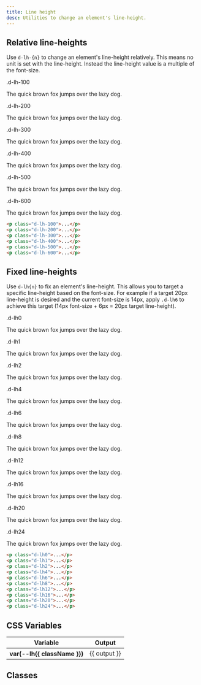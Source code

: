```yaml
---
title: Line height
desc: Utilities to change an element's line-height.
---
```


## Relative line-heights

Use `d-lh-{n}` to change an element's line-height relatively. This means no unit is set with the line-height. Instead the line-height value is a multiple of the font-size.

<code-well-header class="d-d-flex d-jc-center d-fd-column d-p24 d-bgc-purple-100 d-w100p d-hmn102" custom>
  <div class="d-d-grid d-gg16 d-ai-center" style="grid-template-columns: 10rem 1fr">
    <div class="d-fs-100 d-ff-mono d-fc-purple-400 d-fco75">.d-lh-100</div>
    <div><p class="d-fs-300 d-lh-100 d-bgc-purple-200 d-bgo25">The quick brown fox jumps over the lazy dog.</p></div>
    <div class="d-fs-100 d-ff-mono d-fc-purple-400 d-fco75">.d-lh-200</div>
    <div><p class="d-fs-300 d-lh-200 d-bgc-purple-200 d-bgo25">The quick brown fox jumps over the lazy dog.</p></div>
    <div class="d-fs-100 d-ff-mono d-fc-purple-400 d-fco75">.d-lh-300</div>
    <div><p class="d-fs-300 d-lh-300 d-bgc-purple-200 d-bgo25">The quick brown fox jumps over the lazy dog.</p></div>
    <div class="d-fs-100 d-ff-mono d-fc-purple-400 d-fco75">.d-lh-400</div>
    <div><p class="d-fs-300 d-lh-400 d-bgc-purple-200 d-bgo25">The quick brown fox jumps over the lazy dog.</p></div>
    <div class="d-fs-100 d-ff-mono d-fc-purple-400 d-fco75">.d-lh-500</div>
    <div><p class="d-fs-300 d-lh-500 d-bgc-purple-200 d-bgo25">The quick brown fox jumps over the lazy dog.</p></div>
    <div class="d-fs-100 d-ff-mono d-fc-purple-400 d-fco75">.d-lh-600</div>
    <div><p class="d-fs-300 d-lh-600 d-bgc-purple-200 d-bgo25">The quick brown fox jumps over the lazy dog.</p></div>
  </div>
</code-well-header>

```html
<p class="d-lh-100">...</p>
<p class="d-lh-200">...</p>
<p class="d-lh-300">...</p>
<p class="d-lh-400">...</p>
<p class="d-lh-500">...</p>
<p class="d-lh-600">...</p>
```

## Fixed line-heights

Use `d-lh{n}` to fix an element's line-height. This allows you to target a specific line-height based on the font-size. For example if a target 20px line-height is desired and the current font-size is 14px, apply `.d-lh6` to achieve this target (14px font-size + 6px = 20px target line-height).

<code-well-header class="d-d-flex d-jc-center d-fd-column d-p24 d-bgc-gold-100 d-w100p d-hmn102" custom>
  <div class="d-d-grid d-gg16 d-ai-center" style="grid-template-columns: 10rem 1fr">
    <div class="d-fs-100 d-ff-mono d-fc-gold-300">.d-lh0</div>
    <div><p class="d-fs-300 d-lh0 d-fc-gold-500 d-bgc-gold-100 d-bgo50">The quick brown fox jumps over the lazy dog.</p></div>
    <div class="d-fs-100 d-ff-mono d-fc-gold-300">.d-lh1</div>
    <div><p class="d-fs-300 d-lh1 d-fc-gold-500 d-bgc-gold-100 d-bgo50">The quick brown fox jumps over the lazy dog.</p></div>
    <div class="d-fs-100 d-ff-mono d-fc-gold-300">.d-lh2</div>
    <div><p class="d-fs-300 d-lh2 d-fc-gold-500 d-bgc-gold-100 d-bgo50">The quick brown fox jumps over the lazy dog.</p></div>
    <div class="d-fs-100 d-ff-mono d-fc-gold-300">.d-lh4</div>
    <div><p class="d-fs-300 d-lh4 d-fc-gold-500 d-bgc-gold-100 d-bgo50">The quick brown fox jumps over the lazy dog.</p></div>
    <div class="d-fs-100 d-ff-mono d-fc-gold-300">.d-lh6</div>
    <div><p class="d-fs-300 d-lh6 d-fc-gold-500 d-bgc-gold-100 d-bgo50">The quick brown fox jumps over the lazy dog.</p></div>
    <div class="d-fs-100 d-ff-mono d-fc-gold-300">.d-lh8</div>
    <div><p class="d-fs-300 d-lh8 d-fc-gold-500 d-bgc-gold-100 d-bgo50">The quick brown fox jumps over the lazy dog.</p></div>
    <div class="d-fs-100 d-ff-mono d-fc-gold-300">.d-lh12</div>
    <div><p class="d-fs-300 d-lh12 d-fc-gold-500 d-bgc-gold-100 d-bgo50">The quick brown fox jumps over the lazy dog.</p></div>
    <div class="d-fs-100 d-ff-mono d-fc-gold-300">.d-lh16</div>
    <div><p class="d-fs-300 d-lh16 d-fc-gold-500 d-bgc-gold-100 d-bgo50">The quick brown fox jumps over the lazy dog.</p></div>
    <div class="d-fs-100 d-ff-mono d-fc-gold-300">.d-lh20</div>
    <div><p class="d-fs-300 d-lh20 d-fc-gold-500 d-bgc-gold-100 d-bgo50">The quick brown fox jumps over the lazy dog.</p></div>
    <div class="d-fs-100 d-ff-mono d-fc-gold-300">.d-lh24</div>
    <div><p class="d-fs-300 d-lh24 d-fc-gold-500 d-bgc-gold-100 d-bgo50">The quick brown fox jumps over the lazy dog.</p></div>
  </div>
</code-well-header>

```html
<p class="d-lh0">...</p>
<p class="d-lh1">...</p>
<p class="d-lh2">...</p>
<p class="d-lh4">...</p>
<p class="d-lh6">...</p>
<p class="d-lh8">...</p>
<p class="d-lh12">...</p>
<p class="d-lh16">...</p>
<p class="d-lh20">...</p>
<p class="d-lh24">...</p>
```

<script setup>
  import { lineHeight } from '@data/type.json';
</script>

## CSS Variables

<div class="d-h464 d-of-y-scroll d-bb d-bc-black-200">
  <table class="d-table dialtone-doc-table">
    <thead>
      <tr>
        <th scope="col" class="d-w25p">Variable</th>
        <th scope="col">Output</th>
      </tr>
    </thead>
    <tbody>
      <tr v-for="{ class: className, output } in lineHeight.slice(0, -1)">
        <th scope="row" class="d-ff-mono d-fc-purple-400 d-fw-normal d-fs-100">
          var(--lh{{ className }})
        </th>
        <td class="d-ff-mono d-fs-100">{{ output }}</td>
      </tr>
    </tbody>
  </table>
</div>

## Classes

<div class="d-h464 d-of-y-scroll d-bb d-bc-black-200">
  <utility-class-table>
    <template #content>
      <tbody>
        <tr v-for="{ class: className, output } in lineHeight.slice(0, -1)">
          <th scope="row" class="d-ff-mono d-fc-purple-400 d-fw-normal d-fs-100">
            .d-lh{{ className }}
          </th>
          <td class="d-ff-mono d-fs-100">
            line-height: var(--lh{{ className }}) !important;
          </td>
        </tr>
      </tbody>
    </template>
  </utility-class-table>
</div>
